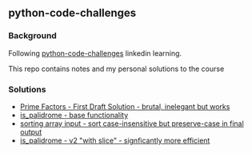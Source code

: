 ## python-code-challenges

### Background 

Following [python-code-challenges](https://www.linkedin.com/learning/python-code-challenges) linkedin learning. 

This repo contains notes and my personal solutions to the course

### Solutions

* [Prime Factors - First Draft Solution - brutal, inelegant but works](docs/prime-factors-test.md)
* [is_palidrome - base functionality](docs/is_palidrome-base-functionality.md)
* [sorting array input - sort case-insensitive but preserve-case in final output](docs/sort-case-insensitive-preserve-case.md)
* [is_palidrome - v2 "with slice" - signficantly more efficient](docs/is_palidrome_v2_with_slice.md)